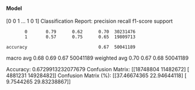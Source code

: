 #### Model
[0 0 1 ... 1 0 1]
Classification Report:
              precision    recall  f1-score   support

           0       0.79      0.62      0.70  30231476
           1       0.57      0.75      0.65  19809713

    accuracy                           0.67  50041189
   macro avg       0.68      0.69      0.67  50041189
weighted avg       0.70      0.67      0.68  50041189

Accuracy: 0.6729913232077679
Confusion Matrix:
[[18748804 11482672]
 [ 4881231 14928482]]
Confusion Matrix (%):
[[37.46674365 22.94644118]
 [ 9.7544265  29.83238867]]
